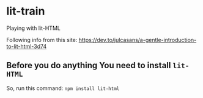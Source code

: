 # lit-train
Playing with lit-HTML

Following info from this site:
https://dev.to/julcasans/a-gentle-introduction-to-lit-html-3d74

## Before you do anything You need to install ``lit-HTML``

So, run this command: ``npm install lit-html``

